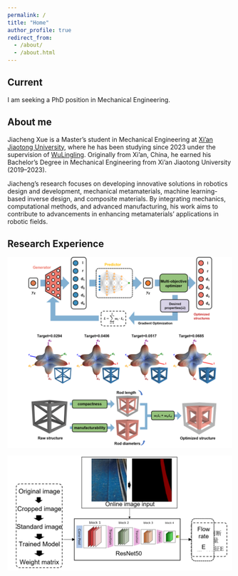```yaml
---
permalink: /
title: "Home"
author_profile: true
redirect_from: 
  - /about/
  - /about.html
---
```


## Current
I am seeking a PhD position in Mechanical Engineering.

## About me
Jiacheng Xue is a Master’s student in Mechanical Engineering at [Xi’an Jiaotong University](https://en.xjtu.edu.cn/), where he has been studying since 2023 under the supervision of [WuLingling](https://www.xjtu.edu.cn/jsnr.jsp?urltype=tree.TreeTempUrl&wbtreeid=1632&wbwbxjtuteacherid=2867). Originally from Xi’an, China, he earned his Bachelor’s Degree in Mechanical Engineering from Xi’an Jiaotong University (2019–2023).

Jiacheng’s research focuses on developing innovative solutions in robotics design and development, mechanical metamaterials, machine learning-based inverse design, and composite materials. By integrating mechanics, computational methods, and advanced manufacturing, his work aims to contribute to advancements in enhancing metamaterials’ applications in robotic fields.

## Research Experience


<img src="../images/inverse_design.png" alt="Inverse Design of Mechanical Metamaterials Using Machine Learning">

![Online Monitoring and Closed-Loop Control of 3D Printing](/images/online_monitoring.png)